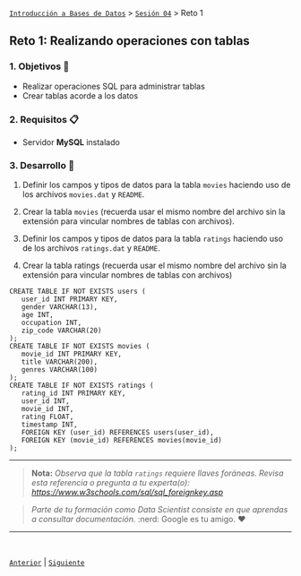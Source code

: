 [`Introducción a Bases de Datos`](../../README.md) > [`Sesión 04`](../Readme.md) > Reto 1

## Reto 1: Realizando operaciones con tablas

### 1. Objetivos :dart:
- Realizar operaciones SQL para administrar tablas
- Crear tablas acorde a los datos

### 2. Requisitos :clipboard:
- Servidor __MySQL__ instalado

### 3. Desarrollo :rocket:

1. Definir los campos y tipos de datos para la tabla `movies` haciendo uso de los archivos `movies.dat` y `README`.

1. Crear la tabla `movies` (recuerda usar el mismo nombre del archivo sin la extensión para vincular nombres de tablas con archivos).

1. Definir los campos y tipos de datos para la tabla `ratings` haciendo uso de los archivos `ratings.dat` y `README`.

1. Crear la tabla ratings (recuerda usar el mismo nombre del archivo sin la extensión para vincular nombres de tablas con archivos)

```mysql
CREATE TABLE IF NOT EXISTS users (
   user_id INT PRIMARY KEY,
   gender VARCHAR(13),
   age INT,
   occupation INT,
   zip_code VARCHAR(20)
);
CREATE TABLE IF NOT EXISTS movies (
   movie_id INT PRIMARY KEY,
   title VARCHAR(200),
   genres VARCHAR(100)
);
CREATE TABLE IF NOT EXISTS ratings (
   rating_id INT PRIMARY KEY,
   user_id INT,
   movie_id INT,
   rating FLOAT,
   timestamp INT,
   FOREIGN KEY (user_id) REFERENCES users(user_id),
   FOREIGN KEY (movie_id) REFERENCES movies(movie_id)
);
```
---

> **Nota:** *Observa que la tabla `ratings` requiere llaves foráneas. Revisa esta referencia o pregunta a tu experta(o): https://www.w3schools.com/sql/sql_foreignkey.asp*

> *Parte de tu formación como Data Scientist consiste en que aprendas a consultar documentación.* :nerd: Google es tu amigo. :heart:

---

<br/>

[`Anterior`](../Ejemplo-02/Readme.md) | [`Siguiente`](../Readme.md#importando-datos-a-una-tabla-en-formato-csv)   
